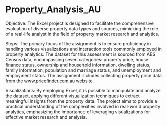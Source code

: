 # Property_Analysis_AU
Objective:
The Excel project is designed to facilitate the comprehensive evaluation of diverse property data types and sources, mimicking the role of a real-life analyst in the field of property market research and analytics. 

Steps:
The primary focus of the assignment is to ensure proficiency in handling various visualizations and interaction tools commonly employed in property analytics. The dataset for this assessment is sourced from ABS Census data, encompassing seven categories: property price, house finance status, ownership and household information, dwelling status, family information, population and marriage status, and unemployment and employment status. The assignment includes collecting property price data from the www.pricefinder.com.au website. 

Visualizations:
By employing Excel, it is possible to manipulate and analyze the dataset, applying different visualization techniques to extract meaningful insights from the property data. The project aims to provide a practical understanding of the complexities involved in real-world property analytics, emphasizing the importance of leveraging visualizations for effective market research and analysis.





